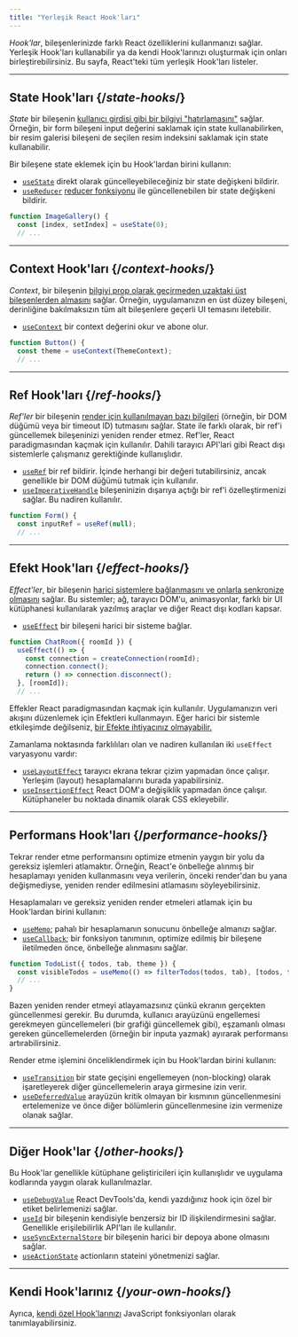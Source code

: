 ```yaml
---
title: "Yerleşik React Hook'ları"
---
```


<Intro>

*Hook'lar*, bileşenlerinizde farklı React özelliklerini kullanmanızı sağlar. Yerleşik Hook'ları kullanabilir ya da kendi Hook'larınızı oluşturmak için onları birleştirebilirsiniz. Bu sayfa, React'teki tüm yerleşik Hook'ları listeler.
</Intro>

---

## State Hook'ları {/*state-hooks*/}

*State* bir bileşenin [kullanıcı girdisi gibi bir bilgiyi "hatırlamasını"](/learn/state-a-components-memory) sağlar. Örneğin, bir form bileşeni input değerini saklamak için state kullanabilirken, bir resim galerisi bileşeni de seçilen resim indeksini saklamak için state kullanabilir.

Bir bileşene state eklemek için bu Hook'lardan birini kullanın:

* [`useState`](/reference/react/useState) direkt olarak güncelleyebileceğiniz bir state değişkeni bildirir.
* [`useReducer`](/reference/react/useReducer) [reducer fonksiyonu](/learn/extracting-state-logic-into-a-reducer) ile güncellenebilen bir state değişkeni bildirir.

```js
function ImageGallery() {
  const [index, setIndex] = useState(0);
  // ...
```

---

## Context Hook'ları {/*context-hooks*/}

*Context*, bir bileşenin [bilgiyi prop olarak geçirmeden uzaktaki üst bileşenlerden almasını](/learn/passing-props-to-a-component) sağlar. Örneğin, uygulamanızın en üst düzey bileşeni, derinliğine bakılmaksızın tüm alt bileşenlere geçerli UI temasını iletebilir.

* [`useContext`](/reference/react/useContext) bir context değerini okur ve abone olur.

```js
function Button() {
  const theme = useContext(ThemeContext);
  // ...
```

---

## Ref Hook'ları {/*ref-hooks*/}

*Ref'ler* bir bileşenin [render için kullanılmayan bazı bilgileri](/learn/referencing-values-with-refs) (örneğin, bir DOM düğümü veya bir timeout ID) tutmasını sağlar. State ile farklı olarak, bir ref'i güncellemek bileşeninizi yeniden render etmez. Ref'ler, React paradigmasından kaçmak için kullanılır. Dahili tarayıcı API'lari gibi React dışı sistemlerle çalışmanız gerektiğinde kullanışlıdır.

* [`useRef`](/reference/react/useRef) bir ref bildirir. İçinde herhangi bir değeri tutabilirsiniz, ancak genellikle bir DOM düğümü tutmak için kullanılır.
* [`useImperativeHandle`](/reference/react/useImperativeHandle) bileşeninizin dışarıya açtığı bir ref'i özelleştirmenizi sağlar. Bu nadiren kullanılır.

```js
function Form() {
  const inputRef = useRef(null);
  // ...
```

---

## Efekt Hook'ları {/*effect-hooks*/}

*Effect'ler*, bir bileşenin [harici sistemlere bağlanmasını ve onlarla senkronize olmasını](/learn/synchronizing-with-effects) sağlar. Bu sistemler; ağ, tarayıcı DOM'u, animasyonlar, farklı bir UI kütüphanesi kullanılarak yazılmış araçlar ve diğer React dışı kodları kapsar.

* [`useEffect`](/reference/react/useEffect) bir bileşeni harici bir sisteme bağlar.

```js
function ChatRoom({ roomId }) {
  useEffect(() => {
    const connection = createConnection(roomId);
    connection.connect();
    return () => connection.disconnect();
  }, [roomId]);
  // ...
```

Effekler React paradigmasından kaçmak için kullanılır. Uygulamanızın veri akışını düzenlemek için Efektleri kullanmayın. Eğer harici bir sistemle etkileşimde değilseniz, [bir Efekte ihtiyacınız olmayabilir.](/learn/you-might-not-need-an-effect)

Zamanlama noktasında farklılıları olan ve nadiren kullanılan iki `useEffect` varyasyonu vardır:

* [`useLayoutEffect`](/reference/react/useLayoutEffect) tarayıcı ekrana tekrar çizim yapmadan önce çalışır. Yerleşim (layout) hesaplamalarını burada yapabilirsiniz.
* [`useInsertionEffect`](/reference/react/useInsertionEffect) React DOM'a değişiklik yapmadan önce çalışır. Kütüphaneler bu noktada dinamik olarak CSS ekleyebilir.

---

## Performans Hook'ları {/*performance-hooks*/}

Tekrar render etme performansını optimize etmenin yaygın bir yolu da gereksiz işlemleri atlamaktır. Örneğin, React'e önbelleğe alınmış bir hesaplamayı yeniden kullanmasını veya verilerin, önceki render'dan bu yana değişmediyse, yeniden render edilmesini atlamasını söyleyebilirsiniz.

Hesaplamaları ve gereksiz yeniden render etmeleri atlamak için bu Hook'lardan birini kullanın:

- [`useMemo`](/reference/react/useMemo); pahalı bir hesaplamanın sonucunu önbelleğe almanızı sağlar.
- [`useCallback`](/reference/react/useCallback); bir fonksiyon tanımının, optimize edilmiş bir bileşene iletilmeden önce, önbelleğe alınmasını sağlar.

```js
function TodoList({ todos, tab, theme }) {
  const visibleTodos = useMemo(() => filterTodos(todos, tab), [todos, tab]);
  // ...
}
```

Bazen yeniden render etmeyi atlayamazsınız çünkü ekranın gerçekten güncellenmesi gerekir. Bu durumda, kullanıcı arayüzünü engellemesi gerekmeyen güncellemeleri (bir grafiği güncellemek gibi), eşzamanlı olması gereken güncellemelerden (örneğin bir inputa yazmak) ayırarak performansı artırabilirsiniz.

Render etme işlemini önceliklendirmek için bu Hook'lardan birini kullanın:

- [`useTransition`](/reference/react/useTransition) bir state geçişini engellemeyen (non-blocking) olarak işaretleyerek diğer güncellemelerin araya girmesine izin verir.
- [`useDeferredValue`](/reference/react/useDeferredValue) arayüzün kritik olmayan bir kısmının güncellenmesini ertelemenize ve önce diğer bölümlerin güncellenmesine izin vermenize olanak sağlar.

---

## Diğer Hook'lar {/*other-hooks*/}

Bu Hook'lar genellikle kütüphane geliştiricileri için kullanışlıdır ve uygulama kodlarında yaygın olarak kullanılmazlar.

- [`useDebugValue`](/reference/react/useDebugValue) React DevTools'da, kendi yazdığınız hook için özel bir etiket belirlemenizi sağlar.
- [`useId`](/reference/react/useId) bir bileşenin kendisiyle benzersiz bir ID ilişkilendirmesini sağlar. Genellikle erişilebilirlik API'ları ile kullanılır.
- [`useSyncExternalStore`](/reference/react/useSyncExternalStore) bir bileşenin harici bir depoya abone olmasını sağlar.
- [`useActionState`](/reference/react/useActionState) actionların stateini yönetmenizi sağlar.

---

## Kendi Hook'larınız {/*your-own-hooks*/}

Ayrıca, [kendi özel Hook'larınızı](/learn/reusing-logic-with-custom-hooks#extracting-your-own-custom-hook-from-a-component) JavaScript fonksiyonları olarak tanımlayabilirsiniz.
